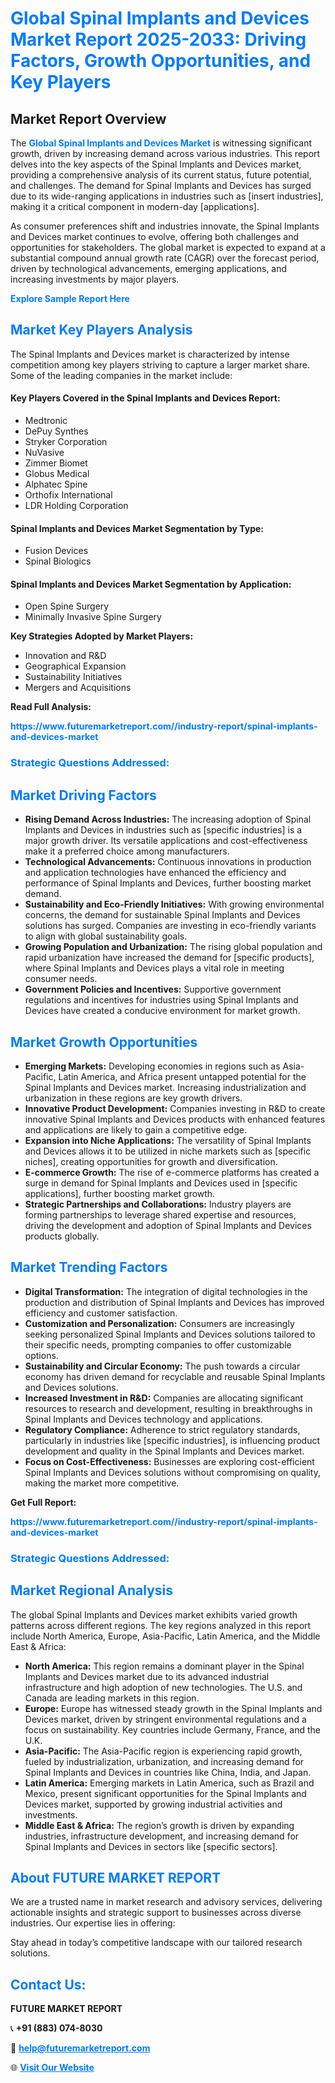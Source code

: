 <h1 style="color: #007BFF;">Global Spinal Implants and Devices Market Report 2025-2033: Driving Factors, Growth Opportunities, and Key Players</h1>

<section id="overview">
<h2>Market Report Overview</h2>
<p>The <a href="https://www.futuremarketreport.com//industry-report/spinal-implants-and-devices-market" style="color: #007BFF; text-decoration: none;"><strong>Global Spinal Implants and Devices Market</strong></a> is witnessing significant growth, driven by increasing demand across various industries. This report delves into the key aspects of the Spinal Implants and Devices market, providing a comprehensive analysis of its current status, future potential, and challenges. The demand for Spinal Implants and Devices has surged due to its wide-ranging applications in industries such as [insert industries], making it a critical component in modern-day [applications].</p>
<p>As consumer preferences shift and industries innovate, the Spinal Implants and Devices market continues to evolve, offering both challenges and opportunities for stakeholders. The global market is expected to expand at a substantial compound annual growth rate (CAGR) over the forecast period, driven by technological advancements, emerging applications, and increasing investments by major players.</p>
</section>

<section id="overview">
<p><a href="https://www.futuremarketreport.com//request-sample/reportId=59496" style="color: #007BFF; text-decoration: none;"><strong>Explore Sample Report Here</strong></a></p>
</section>

<section id="key-players">
<h2 style="color: #007BFF;">Market Key Players Analysis</h2>
<p>The Spinal Implants and Devices market is characterized by intense competition among key players striving to capture a larger market share. Some of the leading companies in the market include:</p>
<h4>Key Players Covered in the Spinal Implants and Devices Report:</h4>
<ul><li>Medtronic</li><li>DePuy Synthes</li><li>Stryker Corporation</li><li>NuVasive</li><li>Zimmer Biomet</li><li>Globus Medical</li><li>Alphatec Spine</li><li>Orthofix International</li><li>LDR Holding Corporation</li></ul>
<h4>Spinal Implants and Devices Market Segmentation by Type:</h4>
<ul><li>Fusion Devices</li><li>Spinal Biologics</li></ul>

<h4>Spinal Implants and Devices Market Segmentation by Application:</h4>
<ul><li>Open Spine Surgery</li><li>Minimally Invasive Spine Surgery</li></ul>
<p><strong>Key Strategies Adopted by Market Players:</strong></p>
<ul>
<li>Innovation and R&D</li>
<li>Geographical Expansion</li>
<li>Sustainability Initiatives</li>
<li>Mergers and Acquisitions</li>
</ul>
</section>

<section>
<p><strong>Read Full Analysis: </strong></p><a href="https://www.futuremarketreport.com//industry-report/spinal-implants-and-devices-market" style="color: #007BFF; text-decoration: none;"><strong>https://www.futuremarketreport.com//industry-report/spinal-implants-and-devices-market</strong></a>
<h3 style="color: #007BFF;">Strategic Questions Addressed:</h3>
</section>

<section id="driving-factors">
<h2 style="color: #007BFF;">Market Driving Factors</h2>
<ul>
<li><strong>Rising Demand Across Industries:</strong> The increasing adoption of Spinal Implants and Devices in industries such as [specific industries] is a major growth driver. Its versatile applications and cost-effectiveness make it a preferred choice among manufacturers.</li>
<li><strong>Technological Advancements:</strong> Continuous innovations in production and application technologies have enhanced the efficiency and performance of Spinal Implants and Devices, further boosting market demand.</li>
<li><strong>Sustainability and Eco-Friendly Initiatives:</strong> With growing environmental concerns, the demand for sustainable Spinal Implants and Devices solutions has surged. Companies are investing in eco-friendly variants to align with global sustainability goals.</li>
<li><strong>Growing Population and Urbanization:</strong> The rising global population and rapid urbanization have increased the demand for [specific products], where Spinal Implants and Devices plays a vital role in meeting consumer needs.</li>
<li><strong>Government Policies and Incentives:</strong> Supportive government regulations and incentives for industries using Spinal Implants and Devices have created a conducive environment for market growth.</li>
</ul>
</section>

<section id="growth-opportunities">
<h2 style="color: #007BFF;">Market Growth Opportunities</h2>
<ul>
<li><strong>Emerging Markets:</strong> Developing economies in regions such as Asia-Pacific, Latin America, and Africa present untapped potential for the Spinal Implants and Devices market. Increasing industrialization and urbanization in these regions are key growth drivers.</li>
<li><strong>Innovative Product Development:</strong> Companies investing in R&D to create innovative Spinal Implants and Devices products with enhanced features and applications are likely to gain a competitive edge.</li>
<li><strong>Expansion into Niche Applications:</strong> The versatility of Spinal Implants and Devices allows it to be utilized in niche markets such as [specific niches], creating opportunities for growth and diversification.</li>
<li><strong>E-commerce Growth:</strong> The rise of e-commerce platforms has created a surge in demand for Spinal Implants and Devices used in [specific applications], further boosting market growth.</li>
<li><strong>Strategic Partnerships and Collaborations:</strong> Industry players are forming partnerships to leverage shared expertise and resources, driving the development and adoption of Spinal Implants and Devices products globally.</li>
</ul>
</section>

<section id="trending-factors">
<h2 style="color: #007BFF;">Market Trending Factors</h2>
<ul>
<li><strong>Digital Transformation:</strong> The integration of digital technologies in the production and distribution of Spinal Implants and Devices has improved efficiency and customer satisfaction.</li>
<li><strong>Customization and Personalization:</strong> Consumers are increasingly seeking personalized Spinal Implants and Devices solutions tailored to their specific needs, prompting companies to offer customizable options.</li>
<li><strong>Sustainability and Circular Economy:</strong> The push towards a circular economy has driven demand for recyclable and reusable Spinal Implants and Devices solutions.</li>
<li><strong>Increased Investment in R&D:</strong> Companies are allocating significant resources to research and development, resulting in breakthroughs in Spinal Implants and Devices technology and applications.</li>
<li><strong>Regulatory Compliance:</strong> Adherence to strict regulatory standards, particularly in industries like [specific industries], is influencing product development and quality in the Spinal Implants and Devices market.</li>
<li><strong>Focus on Cost-Effectiveness:</strong> Businesses are exploring cost-efficient Spinal Implants and Devices solutions without compromising on quality, making the market more competitive.</li>
</ul>
</section>

<section>
<p><strong>Get Full Report: </strong></p><a href="https://www.futuremarketreport.com//industry-report/spinal-implants-and-devices-market" style="color: #007BFF; text-decoration: none;"><strong>https://www.futuremarketreport.com//industry-report/spinal-implants-and-devices-market</strong></a>
<h3 style="color: #007BFF;">Strategic Questions Addressed:</h3>
</section>


<section id="regional-analysis">
<h2 style="color: #007BFF;">Market Regional Analysis</h2>
<p>The global Spinal Implants and Devices market exhibits varied growth patterns across different regions. The key regions analyzed in this report include North America, Europe, Asia-Pacific, Latin America, and the Middle East & Africa:</p>
<ul>
<li><strong>North America:</strong> This region remains a dominant player in the Spinal Implants and Devices market due to its advanced industrial infrastructure and high adoption of new technologies. The U.S. and Canada are leading markets in this region.</li>
<li><strong>Europe:</strong> Europe has witnessed steady growth in the Spinal Implants and Devices market, driven by stringent environmental regulations and a focus on sustainability. Key countries include Germany, France, and the U.K.</li>
<li><strong>Asia-Pacific:</strong> The Asia-Pacific region is experiencing rapid growth, fueled by industrialization, urbanization, and increasing demand for Spinal Implants and Devices in countries like China, India, and Japan.</li>
<li><strong>Latin America:</strong> Emerging markets in Latin America, such as Brazil and Mexico, present significant opportunities for the Spinal Implants and Devices market, supported by growing industrial activities and investments.</li>
<li><strong>Middle East & Africa:</strong> The region’s growth is driven by expanding industries, infrastructure development, and increasing demand for Spinal Implants and Devices in sectors like [specific sectors].</li>
</ul>
</section>

<footer>
<h2 style="color: #007BFF;">About FUTURE MARKET REPORT</h2>
<p>We are a trusted name in market research and advisory services, delivering actionable insights and strategic support to businesses across diverse industries. Our expertise lies in offering:</p>

<p>Stay ahead in today’s competitive landscape with our tailored research solutions.</p>

<h2 style="color: #007BFF;">Contact Us:</h2>
<p><strong>FUTURE MARKET REPORT</strong></p>
<p>📞 <strong>+91 (883) 074-8030</strong></p>
<p>📧 <strong><a href="mailto:help@futuremarketreport.com" style="color: #007BFF;">help@futuremarketreport.com</a></strong></p>
<p>🌐 <strong><a href="https://www.futuremarketreport.com/" style="color: #007BFF;">Visit Our Website</a></strong></p>
</footer>